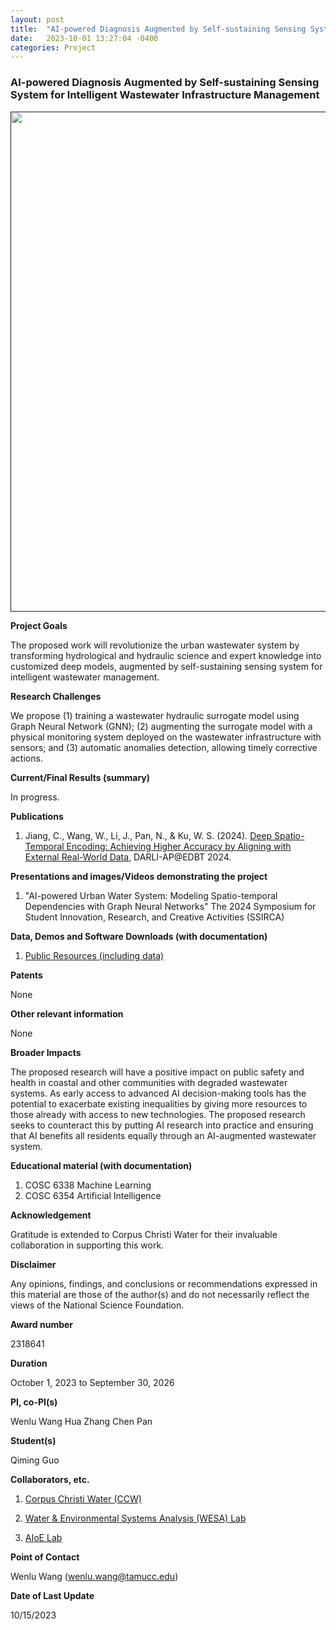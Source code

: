```yaml
---
layout: post
title:  "AI-powered Diagnosis Augmented by Self-sustaining Sensing System for Intelligent Wastewater Infrastructure Management"
date:   2023-10-01 13:27:04 -0400
categories: Project
---
```


### AI-powered Diagnosis Augmented by Self-sustaining Sensing System for Intelligent Wastewater Infrastructure Management

<a href=""> <img align="center" src="{{ site.url }}{{ site.baseurl }}/images/water.png" style="width: 800px; box-shadow: none;"></a><br>

**Project Goals**

The proposed work will revolutionize the urban wastewater system by transforming hydrological and hydraulic science and expert knowledge into customized deep models, augmented by self-sustaining sensing system for intelligent wastewater management.

**Research Challenges**

  We propose (1) training a wastewater hydraulic surrogate model using Graph Neural Network (GNN); (2) augmenting the surrogate model with a physical monitoring system deployed on the wastewater infrastructure with sensors; and (3) automatic anomalies detection, allowing timely corrective actions. 

**Current/Final Results (summary)**

   In progress. 

**Publications**

   1. Jiang, C., Wang, W., Li, J., Pan, N., & Ku, W. S. (2024). [Deep Spatio-Temporal Encoding: Achieving Higher Accuracy by Aligning with External Real-World Data](https://ceur-ws.org/Vol-3651/DARLI-AP-4.pdf), DARLI-AP@EDBT 2024.

**Presentations and images/Videos demonstrating the project**
   
   1. "AI-powered Urban Water System: Modeling Spatio-temporal Dependencies with Graph Neural Networks" The 2024 Symposium for Student Innovation, Research, and Creative Activities (SSIRCA)

**Data, Demos and Software Downloads (with documentation)**

   1. [Public Resources (including data)](https://github.com/VV123/AI4Hydro)

**Patents**
  
   None

**Other relevant information**

   None

**Broader Impacts**

  The proposed research will have a positive impact on public safety and health in coastal and other communities with degraded wastewater systems. As early access to advanced AI decision-making tools has the potential to exacerbate existing inequalities by giving more resources to those already with access to new technologies. The proposed research seeks to counteract this by putting AI research into practice and ensuring that AI benefits all residents equally through an AI-augmented wastewater system.


**Educational material (with documentation)**

   1. COSC 6338 Machine Learning
   2. COSC 6354 Artificial Intelligence


**Acknowledgement**

   Gratitude is extended to Corpus Christi Water for their invaluable collaboration in supporting this work.

**Disclaimer**

   Any opinions, findings, and conclusions or recommendations expressed in this material are those of the author(s) and do not necessarily reflect the views of the National Science Foundation.

**Award number**

   2318641

**Duration**

   October 1, 2023 to September 30, 2026 

**PI, co-PI(s)**
   
   Wenlu Wang
   Hua Zhang
   Chen Pan

**Student(s)**

   Qiming Guo

**Collaborators, etc.**

   1. [Corpus Christi Water (CCW)](https://www.cctexas.com/departments/water-department)

   2. [Water & Environmental Systems Analysis (WESA) Lab](https://www.wesalab.com/)

   3. [AIoE Lab](https://sites.google.com/view/iot-laboratory)


**Point of Contact**

   Wenlu Wang (wenlu.wang@tamucc.edu)

**Date of Last Update**

   10/15/2023



